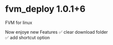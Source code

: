 # fvm_deploy 1.0.1+6
FVM for linux

Now enjoye new Features
✅ clear download folder  
✅ add shortcut option 
